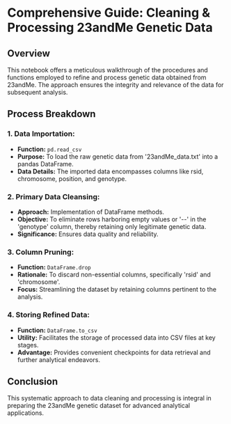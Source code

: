# Comprehensive Guide: Cleaning & Processing 23andMe Genetic Data

## Overview

This notebook offers a meticulous walkthrough of the procedures and functions employed to refine and process genetic data obtained from 23andMe. The approach ensures the integrity and relevance of the data for subsequent analysis.

## Process Breakdown

### 1. **Data Importation:**
   - **Function:** `pd.read_csv`
   - **Purpose:** To load the raw genetic data from '23andMe_data.txt' into a pandas DataFrame.
   - **Data Details:** The imported data encompasses columns like rsid, chromosome, position, and genotype.

### 2. **Primary Data Cleansing:**
   - **Approach:** Implementation of DataFrame methods.
   - **Objective:** To eliminate rows harboring empty values or '--' in the 'genotype' column, thereby retaining only legitimate genetic data.
   - **Significance:** Ensures data quality and reliability.

### 3. **Column Pruning:**
   - **Function:** `DataFrame.drop`
   - **Rationale:** To discard non-essential columns, specifically 'rsid' and 'chromosome'.
   - **Focus:** Streamlining the dataset by retaining columns pertinent to the analysis.

### 4. **Storing Refined Data:**
   - **Function:** `DataFrame.to_csv`
   - **Utility:** Facilitates the storage of processed data into CSV files at key stages.
   - **Advantage:** Provides convenient checkpoints for data retrieval and further analytical endeavors.

## Conclusion

This systematic approach to data cleaning and processing is integral in preparing the 23andMe genetic dataset for advanced analytical applications.
